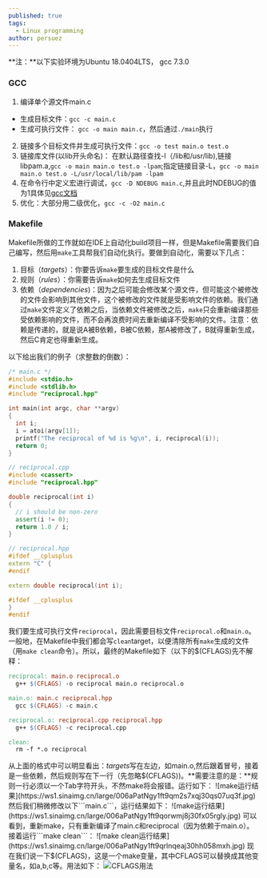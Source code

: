 ```yaml
---
published: true
tags:
  - Linux programming
author: persuez
---
```

**注：**以下实验环境为Ubuntu 18.0404LTS， gcc 7.3.0

### GCC
1. 编译单个源文件main.c
  - 生成目标文件：```gcc -c main.c```
  - 生成可执行文件： ```gcc -o main main.c```，然后通过```./main```执行
2. 链接多个目标文件并生成可执行文件：```gcc -o test main.o test.o```
3. 链接库文件(以lib开头命名)： 在默认路径查找-l（/lib和/usr/lib),链接libpam.a,```gcc -o main main.o test.o -lpam```;指定链接目录-L，```gcc -o main main.o test.o -L/usr/local/lib/pam -lpam```
4. 在命令行中定义宏进行调试，```gcc -D NDEBUG main.c```,并且此时NDEBUG的值为1具体见[gcc文档](https://gcc.gnu.org/onlinedocs/gcc/Preprocessor-Options.html#Preprocessor-Options)
5. 优化：大部分用二级优化，```gcc -c -O2 main.c```

### Makefile
Makefile所做的工作就如在IDE上自动化build项目一样，但是Makefile需要我们自己编写，然后用```make```工具帮我们自动化执行。要做到自动化，需要以下几点：
1. 目标（*targets*）：你要告诉```make```要生成的目标文件是什么
2. 规则（*rules*）：你需要告诉```make```如何去生成目标文件
3. 依赖（*dependencies*)：因为之后可能会修改某个源文件，但可能这个被修改的文件会影响到其他文件，这个被修改的文件就是受影响文件的依赖。我们通过```make```文件定义了依赖之后，当依赖文件被修改之后，```make```只会重新编译那些受依赖影响的文件，而不会再浪费时间去重新编译不受影响的文件。注意：依赖是传递的，就是说A被B依赖，B被C依赖，那A被修改了，B就得重新生成，然后C肯定也得重新生成。

以下给出我们的例子（求整数的倒数）：
``` c
/* main.c */
#include <stdio.h>
#include <stdlib.h>
#include "reciprocal.hpp"

int main(int argc, char **argv)
{
  int i;
  i = atoi(argv[1]);
  printf("The reciprocal of %d is %g\n", i, reciprocal(i));
  return 0;
}
```

``` cpp
// reciprocal.cpp
#include <cassert>
#include "reciprocal.hpp"

double reciprocal(int i)
{
  // i should be non-zero
  assert(i != 0);
  return 1.0 / i;
}
```

``` cpp
// reciprocal.hpp
#ifdef __cplusplus
extern "C" {
#endif

extern double reciprocal(int i);

#ifdef __cplusplus
}
#endif
```

我们要生成可执行文件```reciprocal```，因此需要目标文件```reciprocal.o```和```main.o```。一般地，在Makefile中我们都会写```clean```target，以便清除所有```make```生成的文件（用```make clean```命令）。所以，最终的Makefile如下（以下的$(CFLAGS)先不解释：
``` Makefile
reciprocal: main.o reciprocal.o
  g++ $(CFLAGS) -o reciprocal main.o reciprocal.o

main.o: main.c reciprocal.hpp
  gcc $(CFLAGS) -c main.c

reciprocal.o: reciprocal.cpp reciprocal.hpp
  g++ $(CFLAGS) -c reciprocal.cpp

clean:
  rm -f *.o reciprocal
```
从上面的格式中可以明显看出：*targets*写在左边，如main.o,然后跟着冒号，接着是一些依赖，然后规则写在下一行（先忽略$(CFLAGS))。**需要注意的是：**规则一行必须以一个Tab字符开头，不然make将会报错。运行如下：
![make运行结果](https://ws1.sinaimg.cn/large/006aPatNgy1ft9qm2s7xqj30qs07uq3f.jpg)
然后我们稍微修改以下```main.c```，运行结果如下：
![make运行结果](https://ws1.sinaimg.cn/large/006aPatNgy1ft9qorwmj8j30fx05rgly.jpg)
可以看到，重新make，只有重新编译了main.c和reciprocal（因为依赖于main.o）。
接着运行```make clean```：
![make clean运行结果](https://ws1.sinaimg.cn/large/006aPatNgy1ft9qrlnqeaj30hh058mxh.jpg)
现在我们说一下$(CFLAGS)，这是一个make变量，其中CFLAGS可以替换成其他变量名，如a,b,c等。用法如下：
![CFLAGS用法](https://ws1.sinaimg.cn/large/006aPatNgy1ft9r13of0gj30hu06b74t.jpg)
